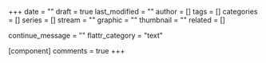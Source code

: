 +++
date = ""
draft = true
last_modified = ""
author = []
tags = []
categories = []
series = []
stream = ""
graphic = ""
thumbnail = ""
related = []

continue_message = ""
flattr_category = "text"

[component]
	comments = true
+++

